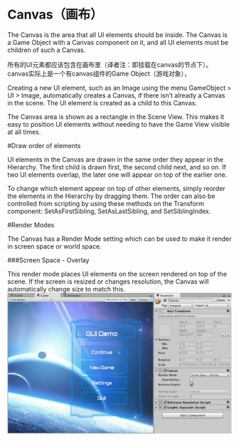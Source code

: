 # Canvas（画布）

The Canvas is the area that all UI elements should be inside. The Canvas is a Game Object with a Canvas component on it, and all UI elements must be children of such a Canvas.

所有的UI元素都应该包含在画布里（译者注：即挂载在canvas的节点下）。canvas实际上是一个有canvas组件的Game Object（游戏对象），


Creating a new UI element, such as an Image using the menu GameObject > UI > Image, automatically creates a Canvas, if there isn’t already a Canvas in the scene. The UI element is created as a child to this Canvas.

The Canvas area is shown as a rectangle in the Scene View. This makes it easy to position UI elements without needing to have the Game View visible at all times.

#Draw order of elements

UI elements in the Canvas are drawn in the same order they appear in the Hierarchy. The first child is drawn first, the second child next, and so on. If two UI elements overlap, the later one will appear on top of the earlier one.

To change which element appear on top of other elements, simply reorder the elements in the Hierarchy by dragging them. The order can also be controlled from scripting by using these methods on the Transform component: SetAsFirstSibling, SetAsLastSibling, and SetSiblingIndex.

#Render Modes

The Canvas has a Render Mode setting which can be used to make it render in screen space or world space.


###Screen Space - Overlay


This render mode places UI elements on the screen rendered on top of the scene. If the screen is resized or changes resolution, the Canvas will automatically change size to match this.
![](Main/GUI_Canvas_Screenspace_Overlay.png)